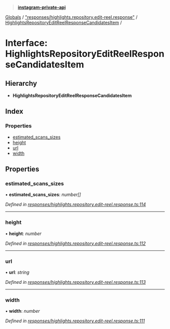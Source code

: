 > **[instagram-private-api](../README.md)**

[Globals](../README.md) / ["responses/highlights.repository.edit-reel.response"](../modules/_responses_highlights_repository_edit_reel_response_.md) / [HighlightsRepositoryEditReelResponseCandidatesItem](_responses_highlights_repository_edit_reel_response_.highlightsrepositoryeditreelresponsecandidatesitem.md) /

# Interface: HighlightsRepositoryEditReelResponseCandidatesItem

## Hierarchy

* **HighlightsRepositoryEditReelResponseCandidatesItem**

## Index

### Properties

* [estimated_scans_sizes](_responses_highlights_repository_edit_reel_response_.highlightsrepositoryeditreelresponsecandidatesitem.md#estimated_scans_sizes)
* [height](_responses_highlights_repository_edit_reel_response_.highlightsrepositoryeditreelresponsecandidatesitem.md#height)
* [url](_responses_highlights_repository_edit_reel_response_.highlightsrepositoryeditreelresponsecandidatesitem.md#url)
* [width](_responses_highlights_repository_edit_reel_response_.highlightsrepositoryeditreelresponsecandidatesitem.md#width)

## Properties

###  estimated_scans_sizes

• **estimated_scans_sizes**: *number[]*

*Defined in [responses/highlights.repository.edit-reel.response.ts:114](https://github.com/dilame/instagram-private-api/blob/e9c516c/src/responses/highlights.repository.edit-reel.response.ts#L114)*

___

###  height

• **height**: *number*

*Defined in [responses/highlights.repository.edit-reel.response.ts:112](https://github.com/dilame/instagram-private-api/blob/e9c516c/src/responses/highlights.repository.edit-reel.response.ts#L112)*

___

###  url

• **url**: *string*

*Defined in [responses/highlights.repository.edit-reel.response.ts:113](https://github.com/dilame/instagram-private-api/blob/e9c516c/src/responses/highlights.repository.edit-reel.response.ts#L113)*

___

###  width

• **width**: *number*

*Defined in [responses/highlights.repository.edit-reel.response.ts:111](https://github.com/dilame/instagram-private-api/blob/e9c516c/src/responses/highlights.repository.edit-reel.response.ts#L111)*